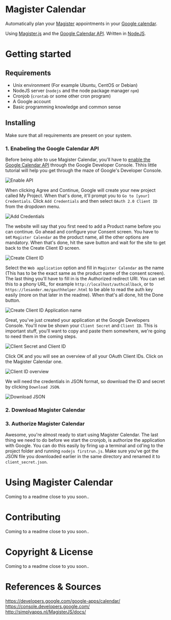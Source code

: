 # Magister Calendar
Automatically plan your [Magister](http://www.schoolmaster.nl/) appointments in your [Google calendar](https://google.com/calendar).

Using [Magister.js](https://github.com/simplyGits/MagisterJS) and the [Google Calendar API](https://developers.google.com/google-apps/calendar/). Written in [NodeJS](https://nodejs.org/).

# Getting started

## Requirements
- Unix environment (For example Ubuntu, CentOS or Debian)
- NodeJS server (`nodejs` and the node package manager `npm`)
- Cronjob (`crontab` or some other cron program)
- A Google account
- Basic programming knowledge and common sense

## Installing
Make sure that all requirements are present on your system.

### 1. Enabeling the Google Calendar API
Before being able to use Magister Calendar, you'll have to [enable the Google Calendar API](https://console.developers.google.com/flows/enableapi?apiid=calendar) through the Google Developer Console. Thhis little tutorial will help you get through the maze of Google's Developer Console.

![Enable API](http://img.prntscr.com/img?url=http://i.imgur.com/VHo30ws.png)


When clicking Agree and Continue, Google will create your new project called My Project. When that's done, it'll prompt you to `Go to [your] Credentials`. Click `Add Credentials` and then select `OAuth 2.0 Client ID` from the dropdown menu.

![Add Credentials](http://img.prntscr.com/img?url=http://i.imgur.com/N4YlPOr.png)


The website will say that you first need to add a Product name before you can continue.
Go ahead and configure your Consent screen. You have to set `Magister Calendar` as the product name, 
all the other options are mandatory. When that's done, hit the save button and wait for the site to get back to the Create Client ID screen. 

![Create Client ID](http://img.prntscr.com/img?url=http://i.imgur.com/FUXOdfg.png)


Select the `Web application` option and fill in `Magister Calendar` as the name (This has to be the exact same as the product name of the consent screen). The last thing you'll have to fill in is the Authorized redirect URI. You can set this to a phony URL, for example `http://localhost/authcallback`, or to `https://lesander.me/gauthhelper.html` to be able to read the auth key easily (more on that later in the readme).
When that's all done, hit the Done button.

![Create Client ID Application name](http://img.prntscr.com/img?url=http://i.imgur.com/Evq752L.png)


Great, you've just created your application at the Google Developers Console. You'll now be shown your `Client Secret` and `Client ID`. This is important stuff, you'll want to copy and paste them somewhere, we're going to need them in the coming steps.

![Client Secret and Client ID](http://img.prntscr.com/img?url=http://i.imgur.com/d0lZcVR.png)


Click OK and you will see an overview of all your OAuth Client IDs. Click on the Magister Calendar one.

![Client ID overview](http://img.prntscr.com/img?url=http://i.imgur.com/6A3orXA.png)

We will need the credentials in JSON format, so download the ID and secret by clicking `Download JSON`.

![Download JSON](http://img.prntscr.com/img?url=http://i.imgur.com/21Bf2m3.png)

### 2. Download Magister Calendar


### 3. Authorize Magister Calendar

Awesome, you're almost ready to start using Magister Calendar. The last thing we need to do before we start the cronjob, is authorize the application with Google. You can do this easily by firing up a terminal and cd'ing to the project folder and running `nodejs firstrun.js`. Make sure you've got the JSON file you downloaded earlier in the same directory and renamed it to `client_secret.json`.


# Using Magister Calendar

Coming to a readme close to you soon..

# Contributing

Coming to a readme close to you soon..

# Copyright & License

Coming to a readme close to you soon..

# References & Sources

https://developers.google.com/google-apps/calendar/
https://console.developers.google.com/
http://simplyapps.nl/MagisterJS/docs/
